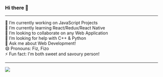 ### Hi there 👋

<!--
**hfzgfr/hfzgfr** is a ✨ _special_ ✨ repository because its `README.md` (this file) appears on your GitHub profile.

Here are some ideas to get you started:

- 🔭  I’m currently working on ...
- 🌱  I’m currently learning ...
- 👯  I’m looking to collaborate on ...
- 🤔  I’m looking for help with ...
- 💬  Ask me about ...
- 📫  How to reach me: ...
- 😄  Pronouns: ...
- ⚡ Fun fact: ...
-->
<hr>
🔭  I’m currently working on JavaScript Projects
<br>
🌱  I’m currently learning React/Redux/React Native
<br>
👯  I’m looking to collaborate on any Web Application
<br>
🤔  I’m looking for help with C++ & Python
<br>
💬  Ask me about Web Development!
<br>
😄  Pronouns: Fiz, Fizo
<br>
⚡ Fun fact: I'm both sweet and savoury person!
<hr>

![](https://komarev.com/ghpvc/?username=hfzgfr&color=brightgreen)
